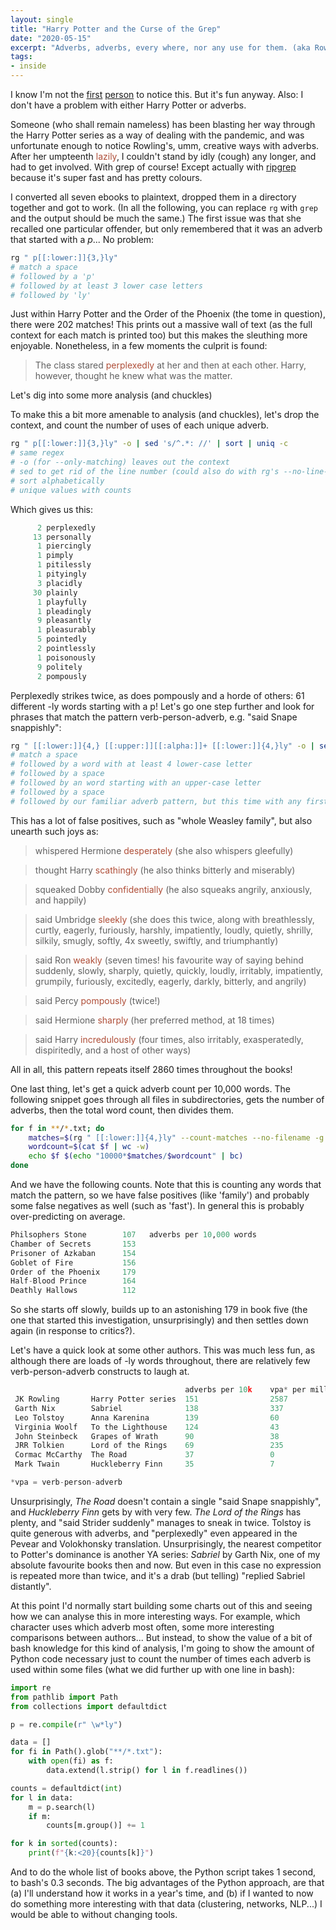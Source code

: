 ```yaml
---
layout: single
title: "Harry Potter and the Curse of the Grep"
date: "2020-05-15"
excerpt: "Adverbs, adverbs, every where, nor any use for them. (aka Rowling's editor needed regular expressions)"
tags:
- inside
---
```


I know I'm not the [first](https://www.livemint.com/Leisure/i8wjh4uNOfjbcZNuVvMPQM/The-adverbs-that-gave-JK-Rowling-away.html) [person](https://www.livewritethrive.com/2015/11/23/oh-those-lovely-adverbs/) to notice this. But it's fun anyway. Also: I don't have a problem with either Harry Potter or adverbs.

Someone (who shall remain nameless) has been blasting her way through the Harry Potter series as a way of dealing with the pandemic, and was unfortunate enough to notice Rowling's, umm, creative ways with adverbs. After her umpteenth <span style="color:#AF4E38">lazily</span>, I couldn't stand by idly (cough) any longer, and had to get involved. With grep of course! Except actually with [ripgrep](https://github.com/BurntSushi/ripgrep) because it's super fast and has pretty colours.

I converted all seven ebooks to plaintext, dropped them in a directory together and got to work. (In all the following, you can replace `rg` with `grep` and the output should be much the same.) The first issue was that she recalled one particular offender, but only remembered that it was an adverb that started with a *p*... No problem:

```bash
rg " p[[:lower:]]{3,}ly"
# match a space
# followed by a 'p'
# followed by at least 3 lower case letters
# followed by 'ly'
```

Just within Harry Potter and the Order of the Phoenix (the tome in question), there were 202 matches! This prints out a massive wall of text (as the full context for each match is printed too) but this makes the sleuthing more enjoyable. Nonetheless, in a few moments the culprit is found:

> The class stared <span style="color:#AF4E38">perplexedly</span> at her and then at each other. Harry, however, thought he knew what was the matter.

Let's dig into some more analysis (and chuckles)

To make this a bit more amenable to analysis (and chuckles), let's drop the context, and count the number of uses of each unique adverb.

```bash
rg " p[[:lower:]]{3,}ly" -o | sed 's/^.*: //' | sort | uniq -c
# same regex
# -o (for --only-matching) leaves out the context
# sed to get rid of the line number (could also do with rg's --no-line-number and --no-filename)
# sort alphabetically
# unique values with counts
```

Which gives us this:

```python
      2 perplexedly
     13 personally
      1 piercingly
      1 pimply
      1 pitilessly
      1 pityingly
      3 placidly
     30 plainly
      1 playfully
      1 pleadingly
      9 pleasantly
      1 pleasurably
      5 pointedly
      2 pointlessly
      1 poisonously
      9 politely
      2 pompously
```

Perplexedly strikes twice, as does pompously and a horde of others: 61 different -ly words starting with a p! Let's go one step further and look for phrases that match the pattern verb-person-adverb, e.g. "said Snape snappishly":

```bash
rg " [[:lower:]]{4,} [[:upper:]][[:alpha:]]+ [[:lower:]]{4,}ly" -o | sed 's/^.*://' | sort | uniq -c
# match a space
# followed by a word with at least 4 lower-case letter
# followed by a space
# followed by an word starting with an upper-case letter
# followed by a space
# followed by our familiar adverb pattern, but this time with any first letter
```

This has a lot of false positives, such as "whole Weasley family", but also unearth such joys as:

> whispered Hermione <span style="color:#AF4E38">desperately</span> (she also whispers gleefully)

> thought Harry <span style="color:#AF4E38">scathingly</span> (he also thinks bitterly and miserably)

> squeaked Dobby <span style="color:#AF4E38">confidentially</span> (he also squeaks angrily, anxiously, and happily)

> said Umbridge <span style="color:#AF4E38">sleekly</span> (she does this twice, along with breathlessly, curtly, eagerly, furiously, harshly, impatiently, loudly, quietly, shrilly, silkily, smugly, softly, 4x sweetly, swiftly, and triumphantly)

> said Ron <span style="color:#AF4E38">weakly</span> (seven times! his favourite way of saying behind suddenly, slowly, sharply, quietly, quickly, loudly, irritably, impatiently, grumpily, furiously, excitedly, eagerly, darkly, bitterly, and angrily)

> said Percy <span style="color:#AF4E38">pompously</span> (twice!)

> said Hermione <span style="color:#AF4E38">sharply</span> (her preferred method, at 18 times)

> said Harry <span style="color:#AF4E38">incredulously</span> (four times, also irritably, exasperatedly, dispiritedly, and a host of other ways)

All in all, this pattern repeats itself 2860 times throughout the books!

One last thing, let's get a quick adverb count per 10,000 words. The following snippet goes through all files in subdirectories, gets the number of adverbs, then the total word count, then divides them.

```bash
for f in **/*.txt; do
    matches=$(rg " [[:lower:]]{4,}ly" --count-matches --no-filename -g "$f")
    wordcount=$(cat $f | wc -w)
    echo $f $(echo "10000*$matches/$wordcount" | bc)
done
```

And we have the following counts. Note that this is counting any words that match the pattern, so we have false positives (like 'family') and probably some false negatives as well (such as 'fast'). In general this is probably over-predicting on average.

```python
Philsophers Stone        107   adverbs per 10,000 words
Chamber of Secrets       153
Prisoner of Azkaban      154
Goblet of Fire           156
Order of the Phoenix     179
Half-Blood Prince        164
Deathly Hallows          112
```

So she starts off slowly, builds up to an astonishing 179 in book five (the one that started this investigation, unsurprisingly) and then settles down again (in response to critics?).

Let's have a quick look at some other authors. This was much less fun, as although there are loads of -ly words throughout, there are relatively few verb-person-adverb constructs to laugh at.

```python
                                       adverbs per 10k    vpa* per million
 JK Rowling       Harry Potter series  151                2587
 Garth Nix        Sabriel              138                337
 Leo Tolstoy      Anna Karenina        139                60
 Virginia Woolf   To the Lighthouse    124                43
 John Steinbeck   Grapes of Wrath      90                 38
 JRR Tolkien      Lord of the Rings    69                 235
 Cormac McCarthy  The Road             37                 0
 Mark Twain       Huckleberry Finn     35                 7

*vpa = verb-person-adverb
```

Unsurprisingly, *The Road* doesn't contain a single "said Snape snappishly", and *Huckleberry Finn* gets by with very few. *The Lord of the Rings* has plenty, and "said Strider suddenly" manages to sneak in twice. Tolstoy is quite generous with adverbs, and "perplexedly" even appeared in the Pevear and Volokhonsky translation. Unsurprisingly, the nearest competitor to Potter's dominance is another YA series: *Sabriel* by Garth Nix, one of my absolute favourite books then and now. But even in this case no expression is repeated more than twice, and it's a drab (but telling) "replied Sabriel distantly".

At this point I'd normally start building some charts out of this and seeing how we can analyse this in more interesting ways. For example, which character uses which adverb most often, some more interesting comparisons between authors... But instead, to show the value of a bit of bash knowledge for this kind of analysis, I'm going to show the amount of Python code necessary just to count the number of times each adverb is used within some files (what we did further up with one line in bash):

```python
import re
from pathlib import Path
from collections import defaultdict

p = re.compile(r" \w*ly")

data = []
for fi in Path().glob("**/*.txt"):
    with open(fi) as f:
        data.extend(l.strip() for l in f.readlines())

counts = defaultdict(int)
for l in data:
    m = p.search(l)
    if m:
        counts[m.group()] += 1

for k in sorted(counts):
    print(f"{k:<20}{counts[k]}")
```

And to do the whole list of books above, the Python script takes 1 second, to bash's 0.3 seconds. The big advantages of the Python approach, are that (a) I'll understand how it works in a year's time, and (b) if I wanted to now do something more interesting with that data (clustering, networks, NLP...) I would be able to without changing tools.
